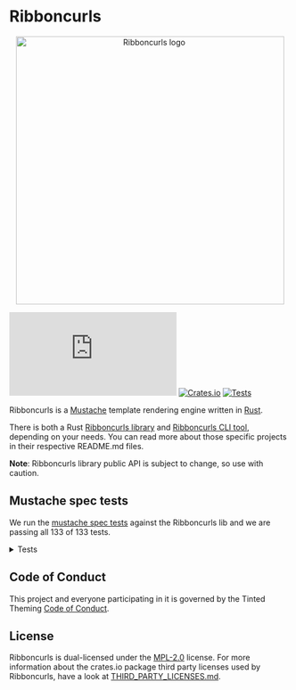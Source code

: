 # Ribboncurls

<p align="center">
  <img
    src="https://github.com/tinted-theming/ribboncurls/blob/main/logo.png?raw=true"
    alt="Ribboncurls logo" height="481 width="800" />
</p>

[![Matrix Chat](https://img.shields.io/matrix/tinted-theming:matrix.org)](https://matrix.to/#/#tinted-theming:matrix.org)
[![Crates.io](https://img.shields.io/crates/v/ribboncurls.svg)](https://crates.io/crates/ribboncurls)
[![Tests](https://github.com/tinted-theming/ribboncurls/actions/workflows/ci.yml/badge.svg)](https://github.com/tinted-theming/ribboncurls/actions/workflows/ci.yml)

Ribboncurls is a [Mustache] template rendering engine written in [Rust].

There is both a Rust [Ribboncurls library] and [Ribboncurls CLI tool], depending
on your needs. You can read more about those specific projects in their
respective README.md files.

**Note**: Ribboncurls library public API is subject to change, so use
with caution.

## Mustache spec tests

We run the [mustache spec tests] against the Ribboncurls lib and we are
passing all 133 of 133 tests.

<details><summary>Tests</summary>
✅ comments::inline<br>
✅ comments::standalone<br>
✅ comments::multiline_standalone<br>
✅ comments::variable_name_collision<br>
✅ comments::multiline<br>
✅ comments::indented_inline<br>
✅ comments::indented_standalone<br>
✅ comments::indented_multiline_standalone<br>
✅ comments::surrounding_whitespace<br>
✅ comments::standalone_line_endings<br>
✅ comments::standalone_without_previous_line<br>
✅ comments::standalone_without_newline<br>
✅ delimiters::pair_behavior<br>
✅ delimiters::pair_with_padding<br>
✅ delimiters::indented_standalone_tag<br>
✅ delimiters::outlying_whitespace_inline<br>
✅ delimiters::special_characters<br>
✅ delimiters::standalone_tag<br>
✅ interpolation::ampersand_context_miss_interpolation<br>
✅ delimiters::surrounding_whitespace<br>
✅ delimiters::standalone_without_newline<br>
✅ delimiters::standalone_without_previous_line<br>
✅ interpolation::ampersand<br>
✅ delimiters::inverted_sections<br>
✅ delimiters::standalone_line_endings<br>
✅ delimiters::post_partial_behavior<br>
✅ interpolation::ampersand_integer_interpolation<br>
✅ delimiters::sections<br>
✅ interpolation::ampersand_standalone<br>
✅ interpolation::ampersand_decimal_interpolation<br>
✅ interpolation::ampersand_with_padding<br>
✅ interpolation::ampersand_null_interpolation<br>
✅ interpolation::basic_context_miss_interpolation<br>
✅ interpolation::ampersand_surrounding_whitespace<br>
✅ interpolation::basic_null_interpolation<br>
✅ interpolation::dotted_names_broken_chain_resolution<br>
✅ interpolation::basic_decimal_interpolation<br>
✅ interpolation::basic_integer_interpolation<br>
✅ interpolation::dotted_names_arbitrary_depth<br>
✅ interpolation::dotted_names_broken_chains<br>
✅ interpolation::dotted_names_ampersand_interpolation<br>
✅ interpolation::basic_interpolation<br>
✅ delimiters::partial_inheritence<br>
✅ interpolation::dotted_names_basic_interpolation<br>
✅ interpolation::dotted_names_context_precedence<br>
✅ interpolation::implicit_iterators_basic_integer_interpolation<br>
✅ interpolation::html_escaping<br>
✅ interpolation::dotted_names_initial_resolution<br>
✅ interpolation::implicit_iterators_triple_mustache<br>
✅ interpolation::interpolation_surrounding_whitespace<br>
✅ interpolation::implicit_iterators_ampersand<br>
✅ interpolation::dotted_names_triple_mustache_interpolation<br>
✅ interpolation::interpolation_standalone<br>
✅ interpolation::implicit_iterators_basic_interpolation<br>
✅ interpolation::interpolation_with_padding<br>
✅ interpolation::implicit_iterators_html_escaping<br>
✅ interpolation::triple_mustache<br>
✅ interpolation::no_interpolation<br>
✅ interpolation::triple_mustache_surrounding_whitespace<br>
✅ interpolation::triple_mustache_context_miss_interpolation<br>
✅ interpolation::triple_mustache_standalone<br>
✅ interpolation::triple_mustache_integer_interpolation<br>
✅ interpolation::triple_mustache_null_interpolation<br>
✅ interpolation::triple_mustache_with_padding<br>
✅ interpolation::triple_mustache_decimal_interpolation<br>
✅ inverted::context_misses<br>
✅ inverted::context<br>
✅ inverted::dotted_names_truthy<br>
✅ inverted::falsey<br>
✅ inverted::dotted_names_broken_chains<br>
✅ inverted::empty_list<br>
✅ inverted::dotted_names_falsey<br>
✅ inverted::list<br>
✅ inverted::doubled<br>
✅ inverted::indented_inline_sections<br>
✅ inverted::internal_whitespace<br>
✅ inverted::nested_falsey<br>
✅ inverted::padding<br>
✅ inverted::null_is_falsey<br>
✅ inverted::standalone_line_endings<br>
✅ inverted::standalone_indented_lines<br>
✅ inverted::nested_truthy<br>
✅ inverted::standalone_lines<br>
✅ inverted::truthy<br>
✅ inverted::standalone_without_previous_line<br>
✅ partials::failed_lookup<br>
✅ inverted::standalone_without_newline<br>
✅ inverted::surrounding_whitespace<br>
✅ partials::standalone_without_previous_line<br>
✅ partials::basic_behavior<br>
✅ partials::context<br>
✅ partials::padding_whitespace<br>
✅ partials::inline_indentation<br>
✅ sections::dotted_names_broken_chains<br>
✅ sections::dotted_names_falsey<br>
✅ partials::standalone_line_endings<br>
✅ partials::standalone_indentation<br>
✅ partials::nested<br>
✅ partials::surrounding_whitespace<br>
✅ sections::dotted_names_truthy<br>
✅ partials::standalone_without_newline<br>
✅ partials::recursion<br>
✅ sections::context<br>
✅ sections::empty_list<br>
✅ sections::falsey<br>
✅ sections::context_misses<br>
✅ sections::doubled<br>
✅ sections::implicit_iterator_html_escaping<br>
✅ sections::implicit_iterator_decimal<br>
✅ sections::implicit_iterator_root_level<br>
✅ sections::implicit_iterator_ampersand<br>
✅ sections::implicit_iterator_string<br>
✅ sections::implicit_iterator_integer<br>
✅ sections::implicit_iterator_array<br>
✅ sections::indented_standalone_lines<br>
✅ sections::implicit_iterator_triple_mustache<br>
✅ sections::list<br>
✅ sections::indented_inline_sections<br>
✅ sections::internal_whitespace<br>
✅ sections::padding<br>
✅ sections::deeply_nested_contexts<br>
✅ sections::standalone_lines<br>
✅ sections::nested_falsey<br>
✅ sections::parent_contexts<br>
✅ sections::standalone_line_endings<br>
✅ sections::null_is_falsey<br>
✅ sections::list_contexts<br>
✅ sections::standalone_without_newline<br>
✅ sections::surrounding_whitespace<br>
✅ sections::nested_truthy<br>
✅ sections::variable_test<br>
✅ sections::truthy<br>
✅ sections::standalone_without_previous_line<br>
</details>


## Code of Conduct

This project and everyone participating in it is governed by the
Tinted Theming [Code of Conduct].

## License

Ribboncurls is dual-licensed under the [MPL-2.0] license. For more
information about the crates.io package third party licenses used by
Ribboncurls, have a look at [THIRD_PARTY_LICENSES.md].

[Mustache]: https://mustache.github.io
[Rust]: https://www.rust-lang.org/
[Ribboncurls library]: ribboncurls/README.md
[Ribboncurls CLI tool]: ribboncurls-cli/README.md
[MPL-2.0]: LICENSE
[Code of Conduct]: https://github.com/tinted-theming/home/blob/main/CODE_OF_CONDUCT.md
[THIRD_PARTY_LICENSES.md]: THIRD_PARTY_LICENSES.md
[mustache spec tests]: https://github.com/mustache/spec
